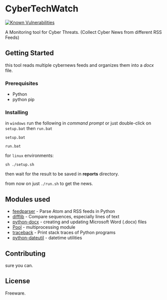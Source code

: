 # CyberTechWatch
<a href="https://snyk.io/test/github/MehdizadeMilad/cybertechwatch?targetFile=requirements.txt"><img src="https://snyk.io/test/github/MehdizadeMilad/cybertechwatch/badge.svg?targetFile=requirements.txt" alt="Known Vulnerabilities" data-canonical-src="https://snyk.io/test/github/MehdizadeMilad/cybertechwatch?targetFile=requirements.txt" style="max-width:100%;"></a>

A Monitoring tool for Cyber Threats. (Collect Cyber News from different RSS Feeds)

## Getting Started
this tool reads multiple cybernews feeds and organizes them into a <i>docx</i> file.


### Prerequisites

- Python
- python pip


### Installing

in ```windows``` run the following in <i>command prompt</i> or just double-click on  ``` setup.bat ``` then ```run.bat```

```
setup.bat

run.bat
```

for ```linux``` environments:

```
sh ./setup.sh

```
then wait for the result to be saved in <b>reports</b> directory.

from now on just ``` ./run.sh ``` to get the news.

## Modules used

* [feedparser](https://pypi.org/project/feedparser/) - Parse Atom and RSS feeds in Python
* [difflib](https://pymotw.com/2/difflib/) - Compare sequences, especially lines of text
* [python-docx](https://python-docx.readthedocs.io/en/latest/) - creating and updating Microsoft Word (.docx) files
* [Pool](https://sebastianraschka.com/Articles/2014_multiprocessing.html) - multiprocessing module
* [traceback](https://docs.python.org/2/library/traceback.html) -  Print stack traces of Python programs
* [python-dateutil](https://pypi.org/project/python-dateutil/) - datetime utilities

## Contributing

sure you can.


## License

Freeware.
